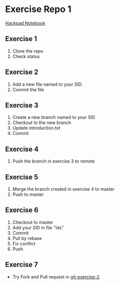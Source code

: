 # Exercise Repo 1

[Hackpad Notebook](https://nccumath.hackpad.com/Git-Tutorial-4ItJW8VSa5V)

## Exercise 1

1. Clone the repo
2. Check status

## Exercise 2

1. Add a new file named to your SID.
2. Commit the file

## Exercise 3

1. Create a new branch named to your SID
2. Checkout to the new branch
3. Update introduction.txt
4. Commit

## Exercise 4

1. Push the branch in exercise 3 to remote

## Exercise 5

1. Merge the branch created in exercise 4 to master
2. Push to master

## Exercise 6

1. Checkout to master
2. Add your SID in file "ids"
3. Commit
4. Pull by rebase
5. Fix conflict
6. Push

## Exercise 7

- Try Fork and Pull request in [git-exercise-2](https://github.com/nccumath/git-exercise-2)
